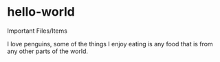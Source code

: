 # hello-world
Important Files/Items 

I love penguins, some of the things I enjoy eating is any food that is from any other parts of the world. 
